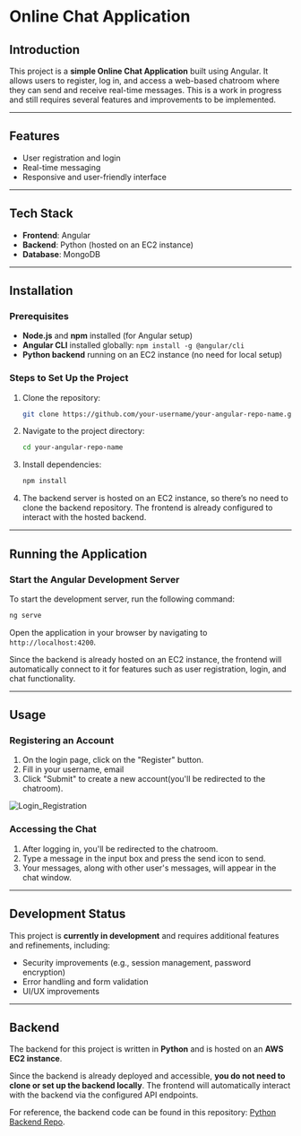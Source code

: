 # Online Chat Application

## Introduction

This project is a **simple Online Chat Application** built using Angular. It allows users to register, log in, and access a web-based chatroom where they can send and receive real-time messages. This is a work in progress and still requires several features and improvements to be implemented.

---

## Features
- User registration and login
- Real-time messaging
- Responsive and user-friendly interface

---

## Tech Stack
- **Frontend**: Angular
- **Backend**: Python (hosted on an EC2 instance)
- **Database**: MongoDB

---

## Installation

### Prerequisites
- **Node.js** and **npm** installed (for Angular setup)
- **Angular CLI** installed globally: `npm install -g @angular/cli`
- **Python backend** running on an EC2 instance (no need for local setup)

### Steps to Set Up the Project

1. Clone the repository:
   ```bash
   git clone https://github.com/your-username/your-angular-repo-name.git
   ```

2. Navigate to the project directory:
   ```bash
   cd your-angular-repo-name
   ```

3. Install dependencies:
   ```bash
   npm install
   ```

4. The backend server is hosted on an EC2 instance, so there’s no need to clone the backend repository. The frontend is already configured to interact with the hosted backend.

---

## Running the Application

### Start the Angular Development Server

To start the development server, run the following command:
```bash
ng serve
```

Open the application in your browser by navigating to `http://localhost:4200`.

Since the backend is already hosted on an EC2 instance, the frontend will automatically connect to it for features such as user registration, login, and chat functionality.

---

## Usage

### Registering an Account
1. On the login page, click on the "Register" button.
2. Fill in your username, email
3. Click "Submit" to create a new account(you'll be redirected to the chatroom).

![Login_Registration](https://github.com/user-attachments/assets/d4e8499c-3c7f-4f87-92f3-103fb2b69c2b)

### Accessing the Chat
1. After logging in, you'll be redirected to the chatroom.
2. Type a message in the input box and press the send icon to send.
3. Your messages, along with other user's messages, will appear in the chat window.

---

## Development Status

This project is **currently in development** and requires additional features and refinements, including:


- Security improvements (e.g., session management, password encryption)
- Error handling and form validation
- UI/UX improvements

---

## Backend

The backend for this project is written in **Python** and is hosted on an **AWS EC2 instance**. 

Since the backend is already deployed and accessible, **you do not need to clone or set up the backend locally**. The frontend will automatically interact with the backend via the configured API endpoints.

For reference, the backend code can be found in this repository: [Python Backend Repo](https://github.com/ajagtap2897/chat-backend-aws).
